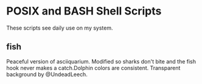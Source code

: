 # POSIX and BASH Shell Scripts
These scripts see daily use on my system.

## fish
Peaceful version of asciiquarium. Modified so sharks don't bite and the fish hook never makes a catch.Dolphin colors are consistent. Transparent background by @UndeadLeech. 
